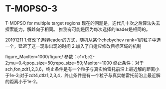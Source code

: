 # T-MOPSO-3
T-MOPSO for multiple target regions
现在的问题是，迭代几十次之后算法失去探索能力，解趋向于相同。
推测有可能是因为每次选择的leader是相同的。


20191211
1.修改了选择leader的方式，随机从某个chebychev rank=1的粒子中选一个，延迟了这一现象出现的时间
2.加入了自适应修改目标区域的机制

figure_MaxIter=1000/figure/
参数：c1=1;c2-2;mu=0.4;pop_size=50;repo_size=50;MaxIter=1000
终止条件：对于sch,fon,zdt1,2,3,6，终止条件是有一个粒子与真实帕雷托前沿上最近解的距离小于1e-3;对于zdt4,dtlz1,2,3,4，终止条件是有一个粒子与真实帕雷托前沿上最近解的距离小于1e-2。

